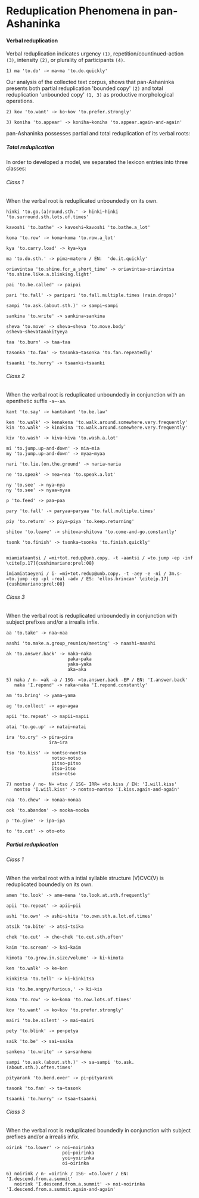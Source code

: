 Reduplication Phenomena in pan-Ashaninka
========================================

#### Verbal reduplication

Verbal reduplication indicates urgency `(1)`, repetition/countinued-action `(3)`, intensity `(2)`, or plurality of participants `(4)`.

```
1) ma 'to.do' -> ma~ma 'to.do.quickly' 
```

Our analysis of the collected text corpus, shows that pan-Ashaninka presents both partial reduplication 'bounded copy' `(2)` and total reduplication 'unbounded copy' `(1, 3)` as productive morphological operations.

```
2) kov 'to.want' -> ko~kov 'to.prefer.strongly' 

3) koniha 'to.appear' -> koniha~koniha 'to.appear.again-and-again'
```

pan-Ashaninka possesses partial and total reduplication of its verbal roots:

##### Total reduplication

In order to developed a model, we separated the lexicon entries into three classes:

###### Class 1 

When the verbal root is reduplicated unboundedly on its own.

```
hinki 'to.go.(a)round.sth.' -> hinki~hinki 'to.surround.sth.lots.of.times'

kavoshi 'to.bathe' -> kavoshi~kavoshi 'to.bathe.a_lot'

koma 'to.row' -> koma~koma 'to.row.a_lot'

kya 'to.carry.load' -> kya~kya

ma 'to.do.sth.' -> pima~matero / EN:  'do.it.quickly'

oriavintsa 'to.shine.for_a_short_time' -> oriavintsa~oriavintsa 'to.shine.like.a.blinking.light' 

pai 'to.be.called' -> paipai 

pari 'to.fall' -> paripari 'to.fall.multiple.times (rain.drops)' 

sampi 'to.ask.(about.sth.)' -> sampi~sampi  

sankina 'to.write' -> sankina~sankina

sheva 'to.move' -> sheva~sheva 'to.move.body' 
osheva~shevatanakityeya

taa 'to.burn' -> taa~taa 

tasonka 'to.fan' -> tasonka~tasonka 'to.fan.repeatedly' 

tsaanki 'to.hurry' -> tsaanki~tsaanki 

```

###### Class 2 

When the verbal root is reduplicated unboundedly in conjunction with an epenthetic suffix `-a~-aa`.

```
kant 'to.say' -> kantakant 'to.be.law' 

ken 'to.walk' -> kenakena 'to.walk.around.somewhere.very.frequently'
kin 'to.walk' -> kinakina 'to.walk.around.somewhere.very.frequently'

kiv 'to.wash' -> kiva~kiva 'to.wash.a.lot' 

mi 'to.jump.up-and-down' -> mia~mia 
my 'to.jump.up-and-down' -> myaa~myaa

nari 'to.lie.(on.the.ground' -> naria~naria 

ne 'to.speak' -> nea~nea 'to.speak.a.lot' 

ny 'to.see' -> nya~nya 
ny 'to.see' -> nyaa~nyaa 

p 'to.feed' -> paa~paa

pary 'to.fall' -> paryaa~paryaa 'to.fall.multiple.times' 

piy 'to.return' -> piya~piya 'to.keep.returning' 

shitov 'to.leave' -> shitova~shitova 'to.come-and-go.constantly' 

tsonk 'to.finish' -> tsonka~tsonka 'to.finish.quickly'


miamiataantsi / =mi+tot.redup@unb.copy. -t -aantsi / =to.jump -ep -inf  \cite[p.17]{cushimariano:prel:08} 

imiamiataeyeni / i- =mi+tot.redup@unb.copy. -t -aey -e -ni / 3m.s- =to.jump -ep -pl -real -adv / ES: 'ellos.brincan' \cite[p.17]{cushimariano:prel:08} 
```

###### Class 3 

When the verbal root is reduplicated unboundedly in conjunction with subject prefixes and/or a irrealis infix.

```
aa 'to.take' -> naa~naa

aashi 'to.make.a.group_reunion/meeting' -> naashi~naashi

ak 'to.answer.back' -> naka~naka 
                       paka~paka 
                       yaka~yaka 
                       aka~aka

5) naka / n- =ak -a / 1SG- =to.answer.back -EP / EN: 'I.answer.back' 
   naka 'I.repond' -> naka~naka 'I.repond.constantly' 

am 'to.bring' -> yama~yama 

ag 'to.collect' -> aga~agaa

apii 'to.repeat' -> napii~napii

atai 'to.go.up' -> natai~natai

ira 'to.cry' -> pira~pira
                ira~ira

tso 'to.kiss' -> nontso~nontso 
                 notso~notso 
                 pitso~pitso 
                 itso~itso 
                 otso~otso

7) nontso / no- N= =tso / 1SG- IRR= =to.kiss / EN: 'I.will.kiss' 
   nontso 'I.wiil.kiss' -> nontso~nontso 'I.kiss.again-and-again' 

naa 'to.chew' -> nonaa~nonaa

ook 'to.abandon' -> nooka~nooka

p 'to.give' -> ipa~ipa

to 'to.cut' -> oto~oto 

```

##### Partial reduplication

###### Class 1

When the verbal root with a intial syllable structure (V)CVC(V) is reduplicated boundedly on its own.

```
amen 'to.look' -> ame~mena 'to.look.at.sth.frequently'

apii 'to.repeat' -> apii~pii

ashi 'to.own' -> ashi~shita 'to.own.sth.a.lot.of.times'

atsik 'to.bite' -> atsi~tsika 

chek 'to.cut' -> che~chek 'to.cut.sth.often'

kaim 'to.scream' -> kai~kaim 

kimota 'to.grow.in.size/volume' -> ki~kimota 

ken 'to.walk' -> ke~ken

kinkitsa 'to.tell' -> ki~kinkitsa

kis 'to.be.angry/furious,' -> ki~kis

koma 'to.row' -> ko~koma 'to.row.lots.of.times'

kov 'to.want' -> ko~kov 'to.prefer.strongly' 

mairi 'to.be.silent' -> mai~mairi

pety 'to.blink' -> pe~petya 

saik 'to.be' -> sai~saika

sankena 'to.write' -> sa~sankena

sampi 'to.ask.(about.sth.)' -> sa~sampi 'to.ask.(about.sth.).often.times'

pityarank 'to.bend.over' -> pi~pityarank 

tasonk 'to.fan' -> ta~tasonk

tsaanki 'to.hurry' -> tsaa~tsaanki

```

###### Class 3

When the verbal root is reduplicated boundedly in conjunction with subject prefixes and/or a irrealis infix.

```
oirink 'to.lower' -> noi~noirinka
                     poi~poirinka
                     yoi~yoirinka
                     oi~oirinka

6) noirink / n- =oirink / 1SG- =to.lower / EN: 'I.descend.from.a.summit' 
   noirink 'I.descend.from.a.summit' -> noi~noirinka 'I.descend.from.a.summit.again-and-again' 

```

